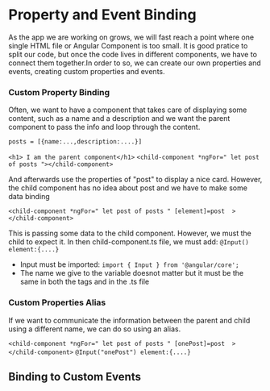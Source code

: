 # Property and Event Binding

As the app we are working on grows, we will fast reach a point where one single HTML file or Angular Component is too small. It is good pratice to split our code, but once the code lives in different components, we have to connect them together.In order to so, we can create our own properties and events, creating custom properties and events.

### Custom Property Binding

Often, we want to have a component that takes care of displaying some content, such as a name and a description and we want the parent component to pass the info and loop through the content.

`posts = [{name:...,description:....}]`

`<h1> I am the parent component</h1>`
`<child-component *ngFor=" let post of posts "></child-component>`

And afterwards use the properties of "post" to display a nice card.
However, the child component has no idea about post and we have to make some data binding

`<child-component *ngFor=" let post of posts " [element]=post  ></child-component>`

This is passing some data to the child component. However, we must the child to expect it. In then child-component.ts file, we must add:
`@Input() element:{....}`

- Input must be imported: `import { Input } from '@angular/core';`
- The name we give to the variable doesnot matter but it must be the same in both the tags and in the .ts file

### Custom Properties Alias

If we want to communicate the information between the parent and child using a different name,
we can do so using an alias.

`<child-component *ngFor=" let post of posts " [onePost]=post  ></child-component>`
`@Input("onePost") element:{....}`

## Binding to Custom Events
